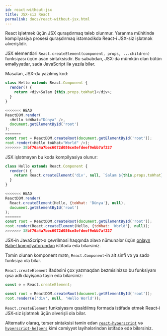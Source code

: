 ```yaml
---
id: react-without-jsx
title: JSX-siz React
permalink: docs/react-without-jsx.html
---
```


React işlətmək üçün JSX quraşdırmaq tələb olunmur. Yaranma mühitində kompilyasiya prosesi quraşdırmaq istəmədikdə React-i JSX-siz işlətmək əlverişlidir.

JSX elementləri `React.createElement(component, props, ...children)` funksiyası üçün asan sintaksisdir. Bu səbəbdən, JSX-də mümkün olan bütün əməliyyatlar, sadə JavaScript ilə yazıla bilər.

Məsələn, JSX-də yazılmış kod:

```js
class Hello extends React.Component {
  render() {
    return <div>Salam {this.props.toWhat}</div>;
  }
}

<<<<<<< HEAD
ReactDOM.render(
  <Hello toWhat="Dünya" />,
  document.getElementById('root')
);
=======
const root = ReactDOM.createRoot(document.getElementById('root'));
root.render(<Hello toWhat="World" />);
>>>>>>> 38bf76a4a7bec6072d086ce8efdeef9ebb7af227
```

JSX işlətməyən bu koda kompilyasiya olunur:

```js
class Hello extends React.Component {
  render() {
    return React.createElement('div', null, `Salam ${this.props.toWhat}`);
  }
}

<<<<<<< HEAD
ReactDOM.render(
  React.createElement(Hello, {toWhat: 'Dünya'}, null),
  document.getElementById('root')
);
=======
const root = ReactDOM.createRoot(document.getElementById('root'));
root.render(React.createElement(Hello, {toWhat: 'World'}, null));
>>>>>>> 38bf76a4a7bec6072d086ce8efdeef9ebb7af227
```

JSX-in JavaScript-ə çevrilməsi haqqında əlavə nümunələr üçün [onlayn Babel kompilyatorundan](babel://jsx-simple-example) istifadə edə bilərsiniz.

Təmin olunan komponent mətn, `React.Component`-in alt sinfi və ya sadə funksiya ola bilər.

`React.createElement` ifadəsini çox yazmaqdan bezmisinizsə bu funksiyanı qısa adlı dəyişənə təyin edə bilərsiniz:

```js
const e = React.createElement;

const root = ReactDOM.createRoot(document.getElementById('root'));
root.render(e('div', null, 'Hello World'));
```

`React.createElement` funksiyasını qısaldılmış formada istifadə etmək React-i JSX-siz işlətmək üçün əlverişli ola bilər.

Alternativ olaraq, terser sintaksisi təmin edən [`react-hyperscript`](https://github.com/mlmorg/react-hyperscript) və [`hyperscript-helpers`](https://github.com/ohanhi/hyperscript-helpers) kimi cəmiyyət layihələrindən istifadə edə bilərsiniz.

